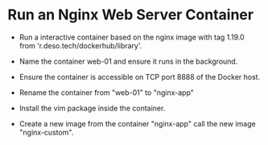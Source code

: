 # Run an Nginx Web Server Container

- Run a  interactive container based on the nginx image with tag 1.19.0 from 'r.deso.tech/dockerhub/library'.

- Name the container web-01 and ensure it runs in the background. 

- Ensure the container is accessible on TCP port 8888 of the Docker host. 

- Rename the container from "web-01" to  "nginx-app"

- Install the vim package inside the container. 

- Create a new image from the container "nginx-app" call the new image  "nginx-custom". 

